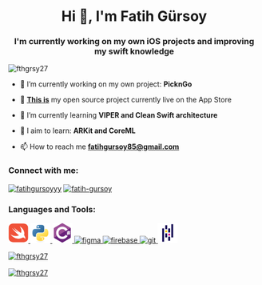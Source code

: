 <h1 align="center">Hi 👋, I'm Fatih Gürsoy</h1>
<h3 align="center">I'm currently working on my own iOS projects and improving my swift knowledge</h3>

<p align="left"> <img src="https://komarev.com/ghpvc/?username=fthgrsy27&label=Profile%20views&color=blueviolet&style=flat" alt="fthgrsy27" /> </p>

- 🔭 I’m currently working on my own project: **PicknGo**
-  📱  **[This is](https://github.com/fthgrsy27/Cuisiner)** my open source project currently live on the App Store
- 🌱 I’m currently learning **VIPER and Clean Swift architecture**
- 📝 I aim to learn: **ARKit and CoreML**

- 📫 How to reach me **fatihgursoy85@gmail.com**

<h3 align="left">Connect with me:</h3>
<p align="left">
<a href="https://twitter.com/fatihgursoyyy" target="blank"><img align="center" src="https://raw.githubusercontent.com/rahuldkjain/github-profile-readme-generator/master/src/images/icons/Social/twitter.svg" alt="fatihgursoyyy" height="30" width="40" /></a>
<a href="https://linkedin.com/in/fatih-gursoy" target="blank"><img align="center" src="https://raw.githubusercontent.com/rahuldkjain/github-profile-readme-generator/master/src/images/icons/Social/linked-in-alt.svg" alt="fatih-gursoy" height="30" width="40" /></a>
</p>

<h3 align="left">Languages and Tools:</h3>
<p align="left"> </a> <a href="https://developer.apple.com/swift/" target="_blank" rel="noreferrer"> <img src="https://raw.githubusercontent.com/devicons/devicon/master/icons/swift/swift-original.svg" alt="swift" width="40" height="40"/> </a> </a> <a href="https://www.python.org" target="_blank" rel="noreferrer"> <img src="https://raw.githubusercontent.com/devicons/devicon/master/icons/python/python-original.svg" alt="python" width="40" height="40"/> <a href="https://www.w3schools.com/cs/" target="_blank" rel="noreferrer"> <img src="https://raw.githubusercontent.com/devicons/devicon/master/icons/csharp/csharp-original.svg" alt="csharp" width="40" height="40"/> </a> <a href="https://www.figma.com/" target="_blank" rel="noreferrer"> <img src="https://www.vectorlogo.zone/logos/figma/figma-icon.svg" alt="figma" width="40" height="40"/> </a> <a href="https://firebase.google.com/" target="_blank" rel="noreferrer"> <img src="https://www.vectorlogo.zone/logos/firebase/firebase-icon.svg" alt="firebase" width="40" height="40"/> </a> <a href="https://git-scm.com/" target="_blank" rel="noreferrer"> <img src="https://www.vectorlogo.zone/logos/git-scm/git-scm-icon.svg" alt="git" width="40" height="40"/> </a> <a href="https://pandas.pydata.org/" target="_blank" rel="noreferrer"> <img src="https://raw.githubusercontent.com/devicons/devicon/2ae2a900d2f041da66e950e4d48052658d850630/icons/pandas/pandas-original.svg" alt="pandas" width="40" height="40"/> </p>


 
<p><img align="center" src="https://github-readme-stats.vercel.app/api/top-langs?username=fthgrsy27&show_icons=true&locale=en&layout=compact" alt="fthgrsy27"/></p>    
<p><img align="center" src="https://github-readme-stats.vercel.app/api?username=fthgrsy27&show_icons=true&theme=tokyonight" alt="fthgrsy27"/></p>
   


